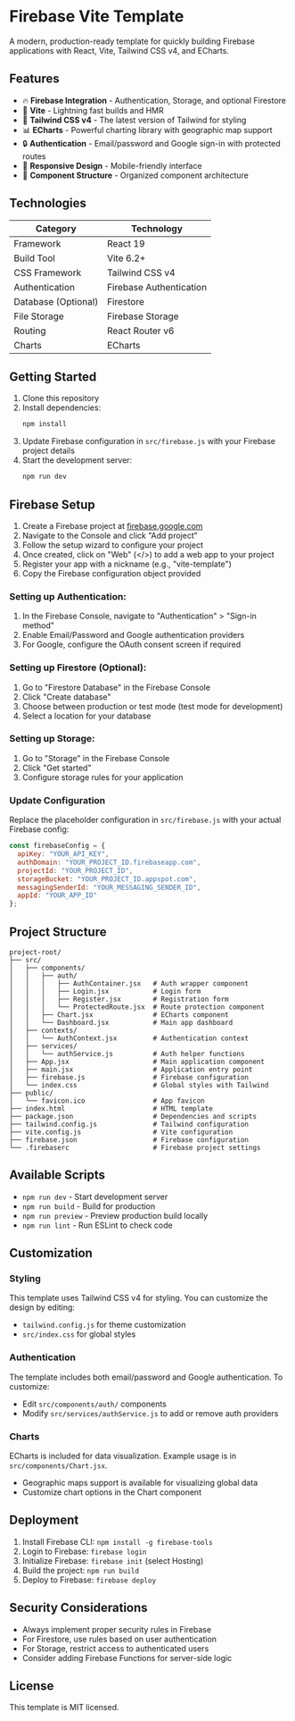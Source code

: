 # Firebase Vite Template

A modern, production-ready template for quickly building Firebase applications with React, Vite, Tailwind CSS v4, and ECharts.

## Features

- 🔥 **Firebase Integration** - Authentication, Storage, and optional Firestore
- 🚀 **Vite** - Lightning fast builds and HMR
- 🎨 **Tailwind CSS v4** - The latest version of Tailwind for styling
- 📊 **ECharts** - Powerful charting library with geographic map support
- 🔒 **Authentication** - Email/password and Google sign-in with protected routes
- 📱 **Responsive Design** - Mobile-friendly interface
- 🧩 **Component Structure** - Organized component architecture

## Technologies

| Category           | Technology                                  |
|--------------------|---------------------------------------------|
| Framework          | React 19                                    |
| Build Tool         | Vite 6.2+                                   |
| CSS Framework      | Tailwind CSS v4                             |
| Authentication     | Firebase Authentication                      |
| Database (Optional)| Firestore                                   |
| File Storage       | Firebase Storage                            |
| Routing            | React Router v6                             |
| Charts             | ECharts                                     |

## Getting Started

1. Clone this repository
2. Install dependencies:
   ```bash
   npm install
   ```
3. Update Firebase configuration in `src/firebase.js` with your Firebase project details
4. Start the development server:
   ```bash
   npm run dev
   ```

## Firebase Setup

1. Create a Firebase project at [firebase.google.com](https://firebase.google.com)
2. Navigate to the Console and click "Add project"
3. Follow the setup wizard to configure your project
4. Once created, click on "Web" (</>) to add a web app to your project
5. Register your app with a nickname (e.g., "vite-template")
6. Copy the Firebase configuration object provided

### Setting up Authentication:

1. In the Firebase Console, navigate to "Authentication" > "Sign-in method"
2. Enable Email/Password and Google authentication providers
3. For Google, configure the OAuth consent screen if required

### Setting up Firestore (Optional):

1. Go to "Firestore Database" in the Firebase Console
2. Click "Create database"
3. Choose between production or test mode (test mode for development)
4. Select a location for your database

### Setting up Storage:

1. Go to "Storage" in the Firebase Console
2. Click "Get started"
3. Configure storage rules for your application

### Update Configuration

Replace the placeholder configuration in `src/firebase.js` with your actual Firebase config:

```javascript
const firebaseConfig = {
  apiKey: "YOUR_API_KEY",
  authDomain: "YOUR_PROJECT_ID.firebaseapp.com",
  projectId: "YOUR_PROJECT_ID",
  storageBucket: "YOUR_PROJECT_ID.appspot.com",
  messagingSenderId: "YOUR_MESSAGING_SENDER_ID",
  appId: "YOUR_APP_ID"
};
```

## Project Structure

```
project-root/
├── src/
│   ├── components/
│   │   ├── auth/
│   │   │   ├── AuthContainer.jsx   # Auth wrapper component
│   │   │   ├── Login.jsx           # Login form
│   │   │   ├── Register.jsx        # Registration form
│   │   │   └── ProtectedRoute.jsx  # Route protection component
│   │   ├── Chart.jsx               # ECharts component
│   │   └── Dashboard.jsx           # Main app dashboard
│   ├── contexts/
│   │   └── AuthContext.jsx         # Authentication context
│   ├── services/
│   │   └── authService.js          # Auth helper functions
│   ├── App.jsx                     # Main application component
│   ├── main.jsx                    # Application entry point
│   ├── firebase.js                 # Firebase configuration
│   └── index.css                   # Global styles with Tailwind
├── public/
│   └── favicon.ico                 # App favicon
├── index.html                      # HTML template
├── package.json                    # Dependencies and scripts
├── tailwind.config.js              # Tailwind configuration
├── vite.config.js                  # Vite configuration
├── firebase.json                   # Firebase configuration
└── .firebaserc                     # Firebase project settings
```

## Available Scripts

- `npm run dev` - Start development server
- `npm run build` - Build for production
- `npm run preview` - Preview production build locally
- `npm run lint` - Run ESLint to check code

## Customization

### Styling

This template uses Tailwind CSS v4 for styling. You can customize the design by editing:
- `tailwind.config.js` for theme customization
- `src/index.css` for global styles

### Authentication

The template includes both email/password and Google authentication. To customize:
- Edit `src/components/auth/` components
- Modify `src/services/authService.js` to add or remove auth providers

### Charts

ECharts is included for data visualization. Example usage is in `src/components/Chart.jsx`.
- Geographic maps support is available for visualizing global data
- Customize chart options in the Chart component

## Deployment

1. Install Firebase CLI: `npm install -g firebase-tools`
2. Login to Firebase: `firebase login`
3. Initialize Firebase: `firebase init` (select Hosting)
4. Build the project: `npm run build`
5. Deploy to Firebase: `firebase deploy`

## Security Considerations

- Always implement proper security rules in Firebase
- For Firestore, use rules based on user authentication
- For Storage, restrict access to authenticated users
- Consider adding Firebase Functions for server-side logic

## License

This template is MIT licensed.